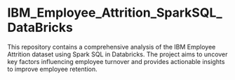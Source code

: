 # IBM_Employee_Attrition_SparkSQL_DataBricks
This repository contains a comprehensive analysis of the IBM Employee Attrition dataset using Spark SQL in Databricks. The project aims to uncover key factors influencing employee turnover and provides actionable insights to improve employee retention.
